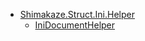* [Shimakaze.Struct.Ini.Helper](Shimakaze.Struct.Ini.Helper/Shimakaze.Struct.Ini.Helper.md)
  * [IniDocumentHelper](Shimakaze.Struct.Ini.Helper/IniDocumentHelper/IniDocumentHelper.md)